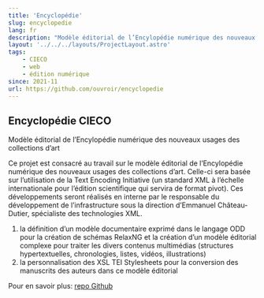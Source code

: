 ```yaml
---
title: 'Encyclopédie'
slug: encyclopedie
lang: fr
description: "Modèle éditorial de l’Encylopédie numérique des nouveaux usages des collections d’art"
layout: '../../../layouts/ProjectLayout.astro'
tags: 
    - CIECO
    - web
    - édition numérique
since: 2021-11
url: https://github.com/ouvroir/encyclopedie
---
```


## Encyclopédie CIECO

Modèle éditorial de l’Encylopédie numérique des nouveaux usages des collections d’art

Ce projet est consacré au travail sur le modèle éditorial de l’Encylopédie numérique des nouveaux usages des collections d’art. Celle-ci sera basée sur l’utilisation de la Text Encoding Initiative (un standard XML à l’échelle internationale pour l’édition scientifique qui servira de format pivot). Ces développements seront réalisés en interne par le responsable du développement de l’infrastructure sous la direction d’Emmanuel Château-Dutier, spécialiste des technologies XML.

1. la définition d’un modèle documentaire exprimé dans le langage ODD pour la création de schémas RelaxNG et la création d’un modèle éditorial complexe pour traiter les divers contenus multimédias (structures hypertextuelles, chronologies, listes, vidéos, illustrations)
2. la personnalisation des XSL TEI Stylesheets pour la conversion des manuscrits des auteurs dans ce modèle éditorial

Pour en savoir plus: [repo Github](https://github.com/ouvroir/encyclopedie)